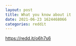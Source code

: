 ```yaml
--- 
layout: post 
title: What you know about it 
date: 2021-06-23 1624468066 
categories: reddit 
--- 
```

https://redd.it/o6h7s6